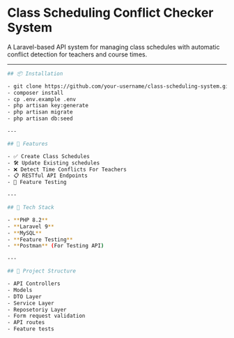 # Class Scheduling Conflict Checker System

A Laravel-based API system for managing class schedules with automatic conflict detection for teachers and course times.

---

```bash
## 📦 Installation

- git clone https://github.com/your-username/class-scheduling-system.git
- composer install
- cp .env.example .env
- php artisan key:generate
- php artisan migrate
- php artisan db:seed

---

## 🚀 Features

- ✅ Create Class Schedules
- 🛠️ Update Existing schedules
- ❌ Detect Time Conflicts For Teachers 
- 📋 RESTful API Endpoints
- 🧪 Feature Testing

---

## 🧰 Tech Stack

- **PHP 8.2**
- **Laravel 9**
- **MySQL**
- **Feature Testing**
- **Postman** (For Testing API)

---

## 📁 Project Structure

- API Controllers
- Models
- DTO Layer
- Service Layer
- Reposetoriy Layer
- Form request validation
- API routes
- Feature tests

